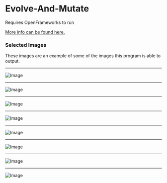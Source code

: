# Evolve-And-Mutate

Requires OpenFrameworks to run

<a href='http://doc.gold.ac.uk/compartsblog/index.php/work/evolve-and-mutate/'>More info can be found here.</a>

### Selected Images

These images are an example of some of the images this program is able to output.

---

![Image](http://jakobglock.me/assets/images/2017-09-18/print-002.jpg)

---

![Image](http://jakobglock.me/assets/images/2017-09-18/print-007.jpg)

---

![Image](http://jakobglock.me/assets/images/2017-09-18/print-006.jpg)

---

![Image](http://jakobglock.me/assets/images/2017-09-18/print-008.jpg)

---

![Image](http://jakobglock.me/assets/images/2017-09-18/print-010.jpg)

---

![Image](http://jakobglock.me/assets/images/2017-09-18/print-013.jpg)

---

![Image](http://jakobglock.me/assets/images/2017-09-18/print-018.jpg)

---

![Image](http://jakobglock.me/assets/images/2017-09-18/print-022.jpg)
